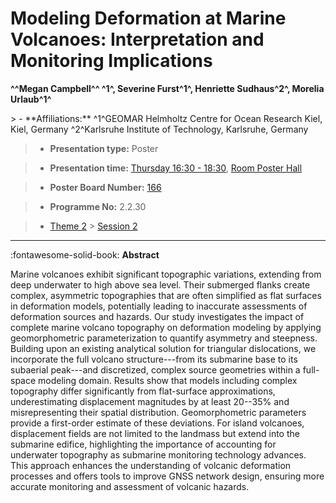 # Modeling Deformation at Marine Volcanoes: Interpretation and Monitoring Implications

**^^Megan Campbell^^ ^1^, Severine Furst^1^, Henriette Sudhaus^2^, Morelia Urlaub^1^**

<!-- more -->> - **Affiliations:** ^1^GEOMAR Helmholtz Centre for Ocean Research Kiel, Kiel, Germany ^2^Karlsruhe Institute of Technology, Karlsruhe, Germany

> - **Presentation type:** Poster

> - **Presentation time:** [Thursday 16:30 - 18:30](../sessions_comparison.md#__tabbed_3_6), [Room Poster Hall](../maps_venue.md#__tabbed_1_1)

> - **Poster Board Number:** [166](../map_poster_boards.md#thursday)

> - **Programme No:** 2.2.30

> - [Theme 2](../theme2.md) > [Session 2](../sessions/session-2-2.md)

--- 

:fontawesome-solid-book: **Abstract**

Marine volcanoes exhibit significant topographic variations, extending from deep underwater to high above sea level. Their submerged flanks create complex, asymmetric topographies that are often simplified as flat surfaces in deformation models, potentially leading to inaccurate assessments of deformation sources and hazards. Our study investigates the impact of complete marine volcano topography on deformation modeling by applying geomorphometric parameterization to quantify asymmetry and steepness.
Building upon an existing analytical solution for triangular dislocations, we incorporate the full volcano structure---from its submarine base to its subaerial peak---and discretized, complex source geometries within a full-space modeling domain. Results show that models including complex topography differ significantly from flat-surface approximations, underestimating displacement magnitudes by at least 20--35% and misrepresenting their spatial distribution. Geomorphometric parameters provide a first-order estimate of these deviations.
For island volcanoes, displacement fields are not limited to the landmass but extend into the submarine edifice, highlighting the importance of accounting for underwater topography as submarine monitoring technology advances. This approach enhances the understanding of volcanic deformation processes and offers tools to improve GNSS network design, ensuring more accurate monitoring and assessment of volcanic hazards.

